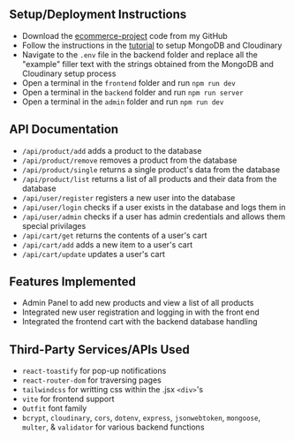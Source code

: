 Setup/Deployment Instructions
--- 
* Download the [ecommerce-project](https://github.com/Jack-Folsom/ecommerce-project) code from my GitHub
* Follow the instructions in the [tutorial](https://www.youtube.com/watch?v=7E6um7NGmeE&ab_channel=GreatStack) to setup MongoDB and Cloudinary
* Navigate to the `.env` file in the backend folder and replace all the "example" filler text with the strings obtained from the MongoDB and Cloudinary setup process
* Open a terminal in the `frontend` folder and run `npm run dev`
* Open a terminal in the `backend` folder and run `npm run server`
* Open a terminal in the `admin` folder and run `npm run dev`

API Documentation
--- 
* `/api/product/add` adds a product to the database
* `/api/product/remove` removes a product from the database
* `/api/product/single` returns a single product's data from the database
* `/api/product/list` returns a list of all products and their data from the database
* `/api/user/register` registers a new user into the database
* `/api/user/login` checks if a user exists in the database and logs them in
* `/api/user/admin` checks if a user has admin credentials and allows them special privilages
* `/api/cart/get` returns the contents of a user's cart
* `/api/cart/add` adds a new item to a user's cart
* `/api/cart/update` updates a user's cart

Features Implemented
---
* Admin Panel to add new products and view a list of all products
* Integrated new user registration and logging in with the front end
* Integrated the frontend cart with the backend database handling

Third-Party Services/APIs Used
--- 
* `react-toastify` for pop-up notifications
* `react-router-dom` for traversing pages
* `tailwindcss` for writting css within the .jsx `<div>`'s
* `vite` for frontend support
* `Outfit` font family
* `bcrypt`, `cloudinary`, `cors`, `dotenv`, `express`, `jsonwebtoken`, `mongoose`, `multer`, & `validator` for various backend functions
